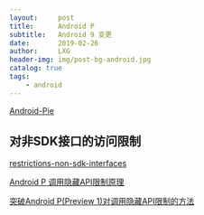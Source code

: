 ```yaml
---
layout:     post
title:      Android P
subtitle:   Android 9 变更
date:       2019-02-26
author:     LXG
header-img: img/post-bg-android.jpg
catalog: true
tags:
    - android
---
```


[Android-Pie](https://developer.android.google.cn/about/versions/pie)

## 对非SDK接口的访问限制

[restrictions-non-sdk-interfaces](https://developer.android.google.cn/distribute/best-practices/develop/restrictions-non-sdk-interfaces)

[Android P 调用隐藏API限制原理](https://mp.weixin.qq.com/s/sktB0x5yBexkn4ORQ1YofA)

[突破Android P(Preview 1)对调用隐藏API限制的方法](https://mp.weixin.qq.com/s/4k3DBlxlSO2xNNKqjqUdaQ)


